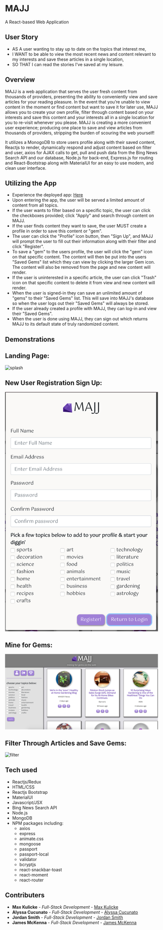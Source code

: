 # MAJJ

A React-based Web Application

## User Story

- AS A user wanting to stay up to date on the topics that interest me,
- I WANT to be able to view the most recent news and content relevant to my interests and save these articles in a single location,
- SO THAT I can read the stories I've saved at my leisure.

## Overview

MAJJ is a web application that serves the user fresh content from thousands of providers, presenting the ability to conveniently view and save articles for your reading pleasure. In the event that you’re unable to view content in the moment or find content but want to save it for later use, MAJJ allows you to create your own profile, filter through content based on your interests and save this content and your interests all in a single location for you to re-visit whenever you please. MAJJ is creating a more convenient user experience; producing one place to save and view articles from thousands of providers, stripping the burden of scouring the web yourself!

It utilizes a MonogoDB to store users profile along with their saved content, Reactjs to render, dynamically respond and adjust content based on filter and user, axios for AJAX calls to get, pull and push data from the Bing News Search API and our database, Node.js for back-end, Express.js for routing and React-Bootstrap along with MaterialUI for an easy to use modern, and clean user interface.

## Utilizing the App

- Experience the deployed app: [Here](https://www.majj.app "Here")
- Upon entering the app, the user will be served a limited amount of content from all topics.
- If the user wants to filter based on a specific topic, the user can click the checkboxes provided; click "Apply" and search through content on MAJJ.
- If the user finds content they want to save, the user MUST create a profile in order to save this content or "gem".
- The user can click the "Profile" icon button, then "Sign Up", and MAJJ will prompt the user to fill out their information along with their filter and click "Register".
- To save a "gem" to the users profile, the user will click the "gem" icon on that specific content. The content will then be put into the users "Saved Gems" list which they can view by clicking the larger Gem icon. The content will also be removed from the page and new content will render.
- If the user is uninterested in a specific article, the user can click "Trash" icon on that specific content to delete it from view and new content will render.
- When the user is signed-in they can save an unlimited amount of "gems" to their "Saved Gems" list. This will save into MAJJ's database so when the user logs out their "Saved Gems" will always be stored.
- If the user already created a profile with MAJJ, they can log-in and view their "Saved Gems".
- When the user is done using MAJJ, they can sign out which returns MAJJ to its default state of truly randomized content.

## Demonstrations

## Landing Page:

![splash](img/splashpage.png "splash")

## New User Registration Sign Up:

![register](img/register.png "register")

## Mine for Gems:

![mine](img/minepage.png "mine")

## Filter Through Articles and Save Gems:

![filter](img/filter.gif "filter")

## Tech used

- Reactjs/Redux
- HTML/CSS
- Reactjs Bootstrap
- MaterialUI
- Javascript/JSX
- Bing News Search API
- Node.js
- MongoDB
- NPM packages including:
  - axios
  - express
  - animate.css
  - mongoose
  - passport
  - passport-local
  - validator
  - bcryptjs
  - react-snackbar-toast
  - react-moment
  - react-router

## Contributers

- **Max Kulicke** - _Full-Stack Development_ - [Max Kulicke](https://github.com/maxkulicke "Max Kulicke")
- **Alyssa Cucunato** - _Full-Stack Development_ - [Alyssa Cucunato](https://github.com/acucunato "Alyssa Cucunato")
- **Jordan Smith** - _Full-Stack Development_ - [Jordan Smith](https://github.com/jsmithxyz "Jordan Smith")
- **James McKenna** - _Full-Stack Development_ - [James McKenna](https://github.com/jpmckenna90 "James McKenna")
